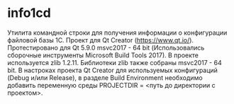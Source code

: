 # info1cd
Утилита командной строки для получения информации о конфигурации файловой базы 1С.
Проект для Qt Creator (https://www.qt.io/). Протестировано для Qt 5.9.0 msvc2017 - 64 bit (Использовались сборочные инструменты Microsoft Build Tools 2017).
В проекте используется zlib 1.2.11. Библиотеки zlib также собраны msvc2017 - 64 bit.
В настроках проекта Qt Creator для используемых конфигураций (Debug и/или Release), в разделе Build Environment необходимо добавить переменную среды PROJECTDIR = <путь до директории с проектом>.
